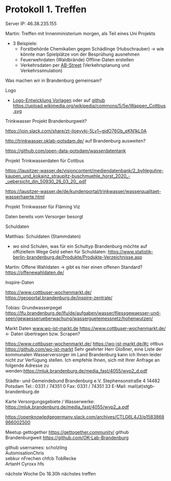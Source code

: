 # Protokoll 1. Treffen

Server IP: 46.38.235.155

Martin: Treffen mit Innenministerium morgen, als Teil eines Uni Projekts
- 3 Beispiele:
    - Forstbehörde Chemikalien gegen Schädlinge (Hubschrauber) -> wie könnte man
      Spielplätze von der Besprühung ausnehmen
    - Feuerwehrdaten (Waldbrände) Offline-Daten erstellen
    - Verkehrsdaten per [AB-Street](https://github.com/dabreegster/abstreet)
      (Verkehrsplanung und Verkehrssimulation)




Was machen wir in Brandenburg gemeinsam?

Logo
* [Logo-Entwicklung
  Vorlagen](https://discourse.bad-belzig.smart-village.app/t/logo-fuers-ok-lab/66/2)
oder auf [github](https://sebkur.github.io/codefor-logos/)
https://upload.wikimedia.org/wikipedia/commons/5/5e/Wappen_Cottbus.svg




Trinkwasser Projekt Brandenburgweit?

https://join.slack.com/share/zt-iloeyvkj-5Ly1~gjdO76Gb_eKN1kL0A


http://trinkwasser.oklab-potsdam.de/ auf Brandenburg ausweiten?

https://github.com/open-data-potsdam/wasserdatentank

Projekt Trinkwasserdaten für Cottbus

https://lausitzer-wasser.de/visioncontent/mediendatenbank/2_byhleguhre-kaupen_und_kokainz_straupitz-buschmuehle_horst_2020_-_uebersicht_din_50930_26_03_20_.pdf
 
https://lausitzer-wasser.de/de/kundenportal/trinkwasser/wasserqualitaet-wasserhaerte.html

Projekt Trinkwasser für Fläming Viz

Daten bereits vom Versorger besorgt

Schuldaten

Matthias: Schuldaten (Stammdaten)
- wo sind Schulen, was für ein Schultyp
Brandenburg möchte auf offiziellem Wege Geld sehen für Schuldaten:
https://www.statistik-berlin-brandenburg.de/Produkte/Produkte-Verzeichnisse.asp


Martin: Offene Wahldaten -> gibt es hier einen offenen Standard?
https://offenewahldaten.de/

Inspire-Daten

https://www.cottbuser-wochenmarkt.de/
https://geoportal.brandenburg.de/inspire-zentrale/

Tobias: Grundwasserpegel
https://lfu.brandenburg.de/lfu/de/aufgaben/wasser/fliessgewaesser-und-seen/gewaesserueberwachung/wasserguetemessnetz/hohenwutzen/

Markt Daten
www.wo-ist-markt.de
https://www.cottbuser-wochenmarkt.de/ <- Daten übertragen bzw. Scrapen?

https://www.cottbuser-wochenmarkt.de/
https://wo-ist-markt.de/#c
ottbus
https://github.com/wo-ist-markt
Sehr geehrter Herr Gloßner,
eine Liste der kommunalen Wasserversorger im Land Brandenburg kann ich Ihnen
leider nicht zur Verfügung stellen. Ich empfehle Ihnen, sich mit Ihrer Anfrage
an folgende Adresse zu
wenden:https://mluk.brandenburg.de/media_fast/4055/wvp2_d.pdf

Städte- und Gemeindebund Brandenburg e.V. 
Stephensonstraße 4
14482 Potsdam 
Tel.: 0331 / 74351 0
Fax: 0331 / 74351 33 
E-Mail: mail(at)stgb-brandenburg.de

Karte Versorgungsgebiete / Wasserwerke:
https://mluk.brandenburg.de/media_fast/4055/wvp2_a.pdf

https://openknowledgegermany.slack.com/archives/CTLG6L4J3/p1583868966002500


Meetup
gettogether
https://gettogether.community/
github Brandenburgweit
https://github.com/OK-Lab-Brandenburg

github usernames:
    scholzling      
    AutomisationChris        
    sebkur
    nFrechen
    chfcb
    TobRecke                               
    ArtanH
    Cyroxx
    hfs
    
nächste Woche Do 18.30h nächstes treffen
